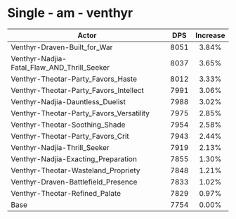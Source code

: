 # Single - am - venthyr
| Actor | DPS | Increase |
|---|:---:|:---:|
|Venthyr-Draven-Built_for_War|8051|3.84%|
|Venthyr-Nadjia-Fatal_Flaw_AND_Thrill_Seeker|8037|3.65%|
|Venthyr-Theotar-Party_Favors_Haste|8012|3.33%|
|Venthyr-Theotar-Party_Favors_Intellect|7991|3.06%|
|Venthyr-Nadjia-Dauntless_Duelist|7988|3.02%|
|Venthyr-Theotar-Party_Favors_Versatility|7975|2.85%|
|Venthyr-Theotar-Soothing_Shade|7954|2.58%|
|Venthyr-Theotar-Party_Favors_Crit|7943|2.44%|
|Venthyr-Nadjia-Thrill_Seeker|7919|2.13%|
|Venthyr-Nadjia-Exacting_Preparation|7855|1.30%|
|Venthyr-Theotar-Wasteland_Propriety|7848|1.21%|
|Venthyr-Draven-Battlefield_Presence|7833|1.02%|
|Venthyr-Theotar-Refined_Palate|7829|0.97%|
|Base|7754|0.00%|
